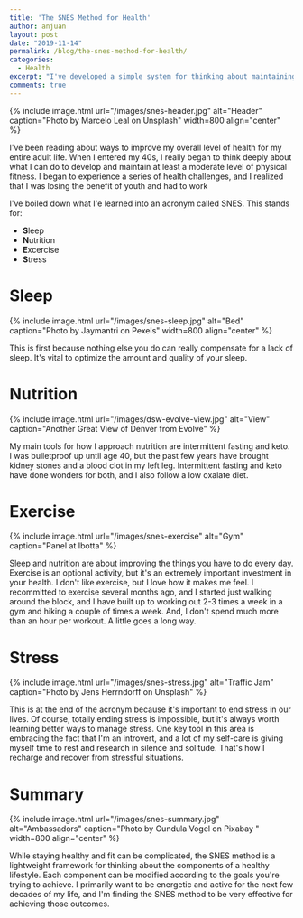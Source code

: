 ```yaml
---
title: 'The SNES Method for Health'
author: anjuan
layout: post
date: "2019-11-14"
permalink: /blog/the-snes-method-for-health/
categories:
  - Health
excerpt: "I've developed a simple system for thinking about maintaining my health."
comments: true
---
```


{% include image.html url="/images/snes-header.jpg" alt="Header" caption="Photo by Marcelo Leal on Unsplash" width=800 align="center" %}

I've been reading about ways to improve my overall level of health for my entire adult life. When I entered my 40s, I really began to think deeply about what I can do to develop and maintain at least a moderate level of physical fitness. I began to experience a series of health challenges, and I realized that I was losing the benefit of youth and had to work 


I've boiled down what I'e learned into an acronym called SNES. This stands for:

* **S**leep
* **N**utrition
* **E**xcercise
* **S**tress

# Sleep

{% include image.html url="/images/snes-sleep.jpg" alt="Bed" caption="Photo by Jaymantri on Pexels" width=800 align="center" %}

This is first because nothing else you do can really compensate for a lack of sleep. It's vital to optimize the amount and quality of your sleep.

# Nutrition

{% include image.html url="/images/dsw-evolve-view.jpg" alt="View" caption="Another Great View of Denver from Evolve" %}

My main tools for how I approach nutrition are intermittent fasting and keto. I was bulletproof up until age 40, but the past few years have brought kidney stones and a blood clot in my left leg. Intermittent fasting and keto have done wonders for both, and I also follow a low oxalate diet.

# Exercise

{% include image.html url="/images/snes-exercise" alt="Gym" caption="Panel at Ibotta" %}

Sleep and nutrition are about improving the things you have to do every day. Exercise is an optional activity, but it's an extremely important investment in your health. I don't like exercise, but I love how it makes me feel. I recommitted to exercise several months ago, and I started just walking around the block, and I have built up to working out 2-3 times a week in a gym and hiking a couple of times a week. And, I don't spend much more than an hour per workout. A little goes a long way.

# Stress

{% include image.html url="/images/snes-stress.jpg" alt="Traffic Jam" caption="Photo by Jens Herrndorff on Unsplash" %}

This is at the end of the acronym because it's important to end stress in our lives. Of course, totally ending stress is impossible, but it's always worth learning better ways to manage stress. One key tool in this area is embracing the fact that I'm an introvert, and a lot of my self-care is giving myself time to rest and research in silence and solitude. That's how I recharge and recover from stressful situations.

# Summary

{% include image.html url="/images/snes-summary.jpg" alt="Ambassadors" caption="Photo by Gundula Vogel on Pixabay " width=800 align="center" %}

While staying healthy and fit can be complicated, the SNES method is a lightweight framework for thinking about the components of a healthy lifestyle. Each component can be modified according to the goals you're trying to achieve. I primarily want to be energetic and active for the next few decades of my life, and I'm finding the SNES method to be very effective for achieving those outcomes.
